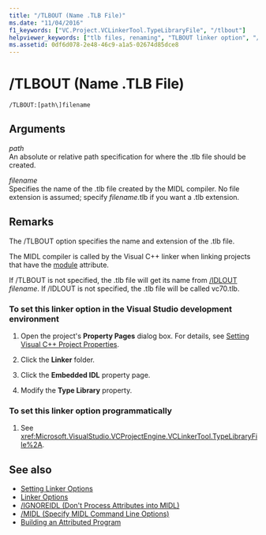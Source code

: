 ```yaml
---
title: "/TLBOUT (Name .TLB File)"
ms.date: "11/04/2016"
f1_keywords: ["VC.Project.VCLinkerTool.TypeLibraryFile", "/tlbout"]
helpviewer_keywords: ["tlb files, renaming", "TLBOUT linker option", "/TLBOUT linker option", ".tlb files, renaming", "-TLBOUT linker option"]
ms.assetid: 0df6d078-2e48-46c9-a1a5-02674d85dce8
---
```

# /TLBOUT (Name .TLB File)

```
/TLBOUT:[path\]filename
```

## Arguments

*path*<br/>
An absolute or relative path specification for where the .tlb file should be created.

*filename*<br/>
Specifies the name of the .tlb file created by the MIDL compiler. No file extension is assumed; specify *filename*.tlb if you want a .tlb extension.

## Remarks

The /TLBOUT option specifies the name and extension of the .tlb file.

The MIDL compiler is called by the Visual C++ linker when linking projects that have the [module](../../windows/module-cpp.md) attribute.

If /TLBOUT is not specified, the .tlb file will get its name from [/IDLOUT](../../build/reference/idlout-name-midl-output-files.md) *filename*. If /IDLOUT is not specified, the .tlb file will be called vc70.tlb.

### To set this linker option in the Visual Studio development environment

1. Open the project's **Property Pages** dialog box. For details, see [Setting Visual C++ Project Properties](../../ide/working-with-project-properties.md).

1. Click the **Linker** folder.

1. Click the **Embedded IDL** property page.

1. Modify the **Type Library** property.

### To set this linker option programmatically

1. See <xref:Microsoft.VisualStudio.VCProjectEngine.VCLinkerTool.TypeLibraryFile%2A>.

## See also

- [Setting Linker Options](../../build/reference/setting-linker-options.md)
- [Linker Options](../../build/reference/linker-options.md)
- [/IGNOREIDL (Don't Process Attributes into MIDL)](../../build/reference/ignoreidl-don-t-process-attributes-into-midl.md)
- [/MIDL (Specify MIDL Command Line Options)](../../build/reference/midl-specify-midl-command-line-options.md)
- [Building an Attributed Program](../../windows/building-an-attributed-program.md)
